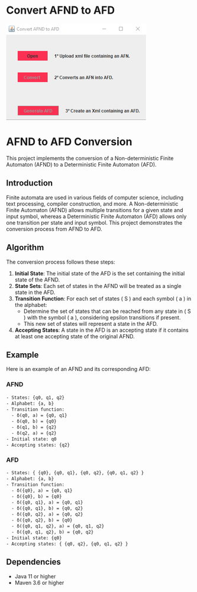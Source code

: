 # Convert AFND to AFD

![](image/imageAFND.png)


# AFND to AFD Conversion

This project implements the conversion of a Non-deterministic Finite Automaton (AFND) to a Deterministic Finite Automaton (AFD).

## Introduction
Finite automata are used in various fields of computer science, including text processing, compiler construction, and more. A Non-deterministic Finite Automaton (AFND) allows multiple transitions for a given state and input symbol, whereas a Deterministic Finite Automaton (AFD) allows only one transition per state and input symbol. This project demonstrates the conversion process from AFND to AFD.

## Algorithm
The conversion process follows these steps:

1. **Initial State**: The initial state of the AFD is the set containing the initial state of the AFND.
2. **State Sets**: Each set of states in the AFND will be treated as a single state in the AFD.
3. **Transition Function**: For each set of states \( S \) and each symbol \( a \) in the alphabet:
   - Determine the set of states that can be reached from any state in \( S \) with the symbol \( a \), considering epsilon transitions if present.
   - This new set of states will represent a state in the AFD.
4. **Accepting States**: A state in the AFD is an accepting state if it contains at least one accepting state of the original AFND.
   

## Example
Here is an example of an AFND and its corresponding AFD:

### AFND
```
- States: {q0, q1, q2}
- Alphabet: {a, b}
- Transition function:
  - δ(q0, a) = {q0, q1}
  - δ(q0, b) = {q0}
  - δ(q1, b) = {q2}
  - δ(q2, a) = {q2}
- Initial state: q0
- Accepting states: {q2}
```

### AFD
```
- States: { {q0}, {q0, q1}, {q0, q2}, {q0, q1, q2} }
- Alphabet: {a, b}
- Transition function:
  - δ({q0}, a) = {q0, q1}
  - δ({q0}, b) = {q0}
  - δ({q0, q1}, a) = {q0, q1}
  - δ({q0, q1}, b) = {q0, q2}
  - δ({q0, q2}, a) = {q0, q2}
  - δ({q0, q2}, b) = {q0}
  - δ({q0, q1, q2}, a) = {q0, q1, q2}
  - δ({q0, q1, q2}, b) = {q0, q2}
- Initial state: {q0}
- Accepting states: { {q0, q2}, {q0, q1, q2} }
```

## Dependencies
- Java 11 or higher
- Maven 3.6 or higher

